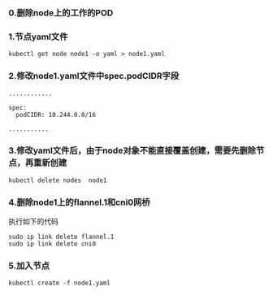 ### 0.删除node上的工作的POD


### 1.节点yaml文件
```
kubectl get node node1 -o yaml > node1.yaml
```
### 2.修改node1.yaml文件中spec.podCIDR字段
```
............

spec:
  podCIDR: 10.244.0.0/16

...........
```
### 3.修改yaml文件后，由于node对象不能直接覆盖创建，需要先删除节点，再重新创建
```
kubectl delete nodes  node1
```
### 4.删除node1上的flannel.1和cni0网桥
执行如下的代码
```
sudo ip link delete flannel.1
sudo ip link delete cni0
```
### 5.加入节点
```
kubectl create -f node1.yaml
```
